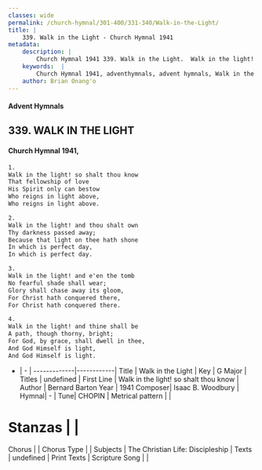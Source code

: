 ```yaml
---
classes: wide
permalink: /church-hymnal/301-400/331-340/Walk-in-the-Light/
title: |
    339. Walk in the Light - Church Hymnal 1941
metadata:
    description: |
        Church Hymnal 1941 339. Walk in the Light.  Walk in the light! so shalt thou know  That fellowship of love  His Spirit only can bestow  Who reigns in light above,  Who reigns in light above. 
    keywords:  |
        Church Hymnal 1941, adventhymnals, advent hymnals, Walk in the Light, Walk in the light! so shalt thou know. 
    author: Brian Onang'o
---
```


#### Advent Hymnals
## 339. WALK IN THE LIGHT
####  Church Hymnal 1941,

```txt
1.
Walk in the light! so shalt thou know 
That fellowship of love 
His Spirit only can bestow 
Who reigns in light above, 
Who reigns in light above. 

2.
Walk in the light! and thou shalt own 
Thy darkness passed away; 
Because that light on thee hath shone 
In which is perfect day, 
In which is perfect day. 

3.
Walk in the light! and e'en the tomb 
No fearful shade shall wear; 
Glory shall chase away its gloom, 
For Christ hath conquered there, 
For Christ hath conquered there. 

4.
Walk in the light! and thine shall be 
A path, though thorny, bright; 
For God, by grace, shall dwell in thee, 
And God Himself is light, 
And God Himself is light.

```

- |   -  |
-------------|------------|
Title | Walk in the Light |
Key | G Major |
Titles | undefined |
First Line | Walk in the light! so shalt thou know |
Author | Bernard Barton
Year | 1941
Composer| Isaac B. Woodbury |
Hymnal|  - |
Tune| CHOPIN |
Metrical pattern | |
# Stanzas |  |
Chorus |  |
Chorus Type |  |
Subjects | The Christian Life: Discipleship |
Texts | undefined |
Print Texts | 
Scripture Song |  |
    
